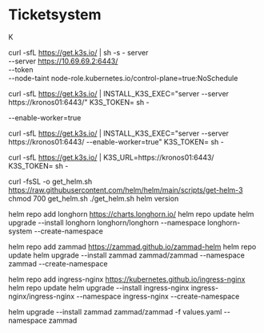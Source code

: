 # Ticketsystem

K

curl -sfL https://get.k3s.io/ | sh -s - server \
  --server https://10.69.69.2:6443/ \
  --token <token> \
  --node-taint node-role.kubernetes.io/control-plane=true:NoSchedule

curl -sfL https://get.k3s.io/ | INSTALL_K3S_EXEC="server --server https://kronos01:6443/" K3S_TOKEN=<token> sh -

  --enable-worker=true

curl -sfL https://get.k3s.io/ | INSTALL_K3S_EXEC="server --server https://kronos01:6443/ --enable-worker=true" K3S_TOKEN=<token> sh -

curl -sfL https://get.k3s.io/ | K3S_URL=https://kronos01:6443/ K3S_TOKEN=<token> sh -

curl -fsSL -o get_helm.sh https://raw.githubusercontent.com/helm/helm/main/scripts/get-helm-3
chmod 700 get_helm.sh
./get_helm.sh
helm version

helm repo add longhorn https://charts.longhorn.io/
helm repo update
helm upgrade --install longhorn longhorn/longhorn --namespace longhorn-system --create-namespace


helm repo add zammad https://zammad.github.io/zammad-helm
helm repo update
helm upgrade --install zammad zammad/zammad --namespace zammad --create-namespace

helm repo add ingress-nginx https://kubernetes.github.io/ingress-nginx
helm repo update
helm upgrade --install ingress-nginx ingress-nginx/ingress-nginx --namespace ingress-nginx --create-namespace


helm upgrade --install zammad zammad/zammad -f values.yaml --namespace zammad
